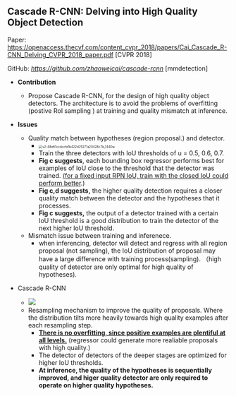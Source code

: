 ## Cascade R-CNN: Delving into High Quality Object Detection

Paper: https://openaccess.thecvf.com/content_cvpr_2018/papers/Cai_Cascade_R-CNN_Delving_CVPR_2018_paper.pdf [CVPR 2018]

GitHub: *https://github.com/zhaoweicai/cascade-rcnn* [mmdetection]

- **Contribution**
  - Propose Cascade R-CNN, for the design of high quality object detectors. The architecture is to avoid the problems of overfitting (postive RoI sampling ) at training and quality mismatch at inference. 

- **Issues**
  - Quality match between hypotheses (region proposal.) and detector. 
    - <img src="https://pic4.zhimg.com/80/v2-48e61ccdccfe1b422d25271a20428c7b_1440w.jpg" alt="v2-48e61ccdccfe1b422d25271a20428c7b_1440w" style="zoom:50%;" />
    - Train the three detectors with IoU thresholds of u = 0.5, 0.6, 0.7.
    - **Fig c suggests**, each bounding box regressor performs best for examples of IoU close to the threshold that the detector was trained.  <u>(for a fixed input RPN IoU, train with the  closed IoU could perform better</u>.)
    - **Fig c,d suggests,**  the higher quality detection requires a closer quality match between the detector  and the hypotheses  that it processes.
    - **Fig c suggests,** the output of a detector trained with a certain IoU threshold is a good distribution to train the detector of the next higher IoU threshold.
  - Mismatch issue between training and inferenece.
    - when inferencing, detector will detect and regress with all region proposal (not sampling), the IoU distribution of proposal may have a large difference with training process(sampling).  （high quality of detector are only optimal for high quality of hypotheses).
- Cascade R-CNN
  - ![](https://gitee.com/gggqq/src/raw/master/Cascade%20R-CNN.png?raw=true)
  - Resampling mechanism to improve the quality of proposals. Where the distribution tilts more heavily towards high quality examples after each resampling step.
    - <u>**There is no overfitting, since positive examples are plentiful at all levels.**</u> (regressor could generate more realiable proposals with high quality.)
    - The detector of detectors of the deeper stages are optimized for higher IoU thresholds.
    - **At inference, the quality of the hypotheses is sequentially improved, and higer quality detector are only required to operate on higher quality hypotheses.**

